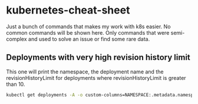 # kubernetes-cheat-sheet
Just a bunch of commands that makes my work with k8s easier. No common commands will be shown here. Only commands that were semi-complex and used to solve an issue or find some rare data.

## Deployments with very high revision history limit

This one will print the namespace, the deployment name and the revisionHistoryLimit for deployments where revisionHistoryLimit is greater than 10.

```bash
kubectl get deployments -A -o custom-columns=NAMESPACE:.metadata.namespace,NAME:.metadata.name,REV_HISTORY:.spec.revisionHistoryLimit | awk '{ if ($3 > 10) print }'
```
